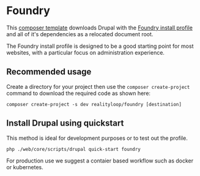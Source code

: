 # Foundry

This [composer template](https://repo.packagist.org/packages/realityloop/foundry) downloads Drupal with the [Foundry install profile](https://www.drupal.org/project/foundry) and all of it's dependencies as a relocated document root.

The Foundry install profile is designed to be a good starting point for most websites, with a particular focus on administration experience.

## Recommended usage

Create a directory for your project then use the `composer create-project` command to download the required code as shown here:

```
composer create-project -s dev realityloop/foundry [destination]
```

## Install Drupal using quickstart

This method is ideal for development purposes or to test out the profile.

```
php ./web/core/scripts/drupal quick-start foundry
```

For production use we suggest a contaier based workflow such as docker or kubernetes.
